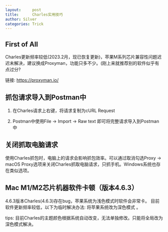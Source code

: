 ```yaml
---
layout:     post
title:      Charles实用技巧
author: Silver
categories: Trick
---
```


## First of All

Charles更新频率较低(2023.2月，现已恢复更新)，苹果M系列芯片兼容性问题迟迟未解决，建议换成Proxyman，功能只多不少。(刚上来就推荐别的软件似乎有点过分?


链接: https://proxyman.io/

## 抓包请求导入到Postman中

1. 在Charles请求上右键，将请求复制为cURL Request

2. Postman中使用File -> Import -> Raw text 即可将完整请求导入到Postman中

## 关闭抓取电脑请求

使用Charles抓包时，电脑上的请求会影响抓包效率。可以通过取消勾选Proxy -> macOS Proxy选项来关闭Charles抓取电脑请求，只抓手机。Windows系统也存在类似选项。

## Mac M1/M2芯片机器软件卡顿（版本4.6.3）

4.6.3版本Charles(4.6.3)存在bug，苹果系统为浅色模式时软件会非常卡。 目前软件更新频率较低，以下为临时解决办法: 将苹果系统改为深色模式 。

tips: 目前Charles的主题颜色根据系统自动改变，无法单独修改。只能将全局改为深色模式解决。
